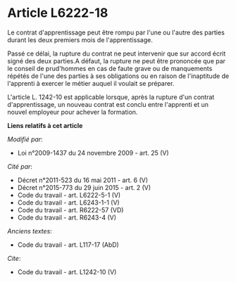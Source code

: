 # Article L6222-18

Le contrat d'apprentissage peut être rompu par l'une ou l'autre des parties durant les deux premiers mois de
l'apprentissage. 

Passé ce délai, la rupture du contrat ne peut intervenir que sur accord écrit signé des deux parties.A défaut, la rupture ne
peut être prononcée que par le conseil de prud'hommes en cas de faute grave ou de manquements répétés de l'une des parties à
ses obligations ou en raison de l'inaptitude de l'apprenti à exercer le métier auquel il voulait se préparer.

L'article L. 1242-10 est applicable lorsque, après la rupture d'un contrat d'apprentissage, un nouveau contrat est conclu
entre l'apprenti et un nouvel employeur pour achever la formation.

**Liens relatifs à cet article**

_Modifié par_:

  - Loi n°2009-1437 du 24 novembre 2009 - art. 25 (V)

_Cité par_:

  - Décret n°2011-523 du 16 mai 2011 - art. 6 (V)
  - Décret n°2015-773 du 29 juin 2015 - art. 2 (V)
  - Code du travail - art. L6222-5-1 (V)
  - Code du travail - art. L6243-1-1 (V)
  - Code du travail - art. R6222-57 (VD)
  - Code du travail - art. R6243-4 (V)

_Anciens textes_:

  - Code du travail - art. L117-17 (AbD)

_Cite_:

  - Code du travail - art. L1242-10 (V)
